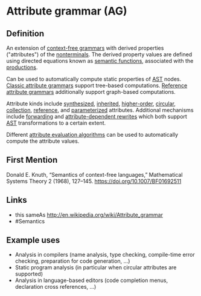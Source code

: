 # Attribute grammar (AG)

## Definition
An extension of [context-free grammars](context-free_grammar.md) with derived properties ("attributes") of the [nonterminals](nonterminal_symbol.md). The derived property values are defined using directed equations known as [semantic functions](semantic_function.md), associated with the [productions](production_rule.md).

Can be used to automatically compute static properties of [AST](abstract_syntax_tree.md) nodes. [Classic attribute grammars](classic_attribute_grammar.md) support tree-based computations. [Reference attribute grammars](reference_attribute_grammar.md) additionally support graph-based computations.

Attribute kinds include [synthesized](synthesized_attribute.md), [inherited](inherited_attribute.md), [higher-order](higher-order_attribute.md), [circular](circular_attribute.md), [collection](collection_attribute.md), [reference](reference_attribute.md), and [parameterized](parameterized_attribute.md) attributes. Additional mechanisms include [forwarding](attribute_forwarding.md) and [attribute-dependent rewrites](attribute-dependent_rewrite.md) which both support [AST](abstract_syntax_tree.md) transformations to a certain extent.

Different [attribute evaluation algorithms](attribute_evaluation_algorithm.md) can be used to automatically compute the attribute values.

## First Mention
Donald E. Knuth, “Semantics of context-free languages,” Mathematical Systems Theory 2 (1968), 127–145. https://doi.org/10.1007/BF01692511

## Links
* this sameAs http://en.wikipedia.org/wiki/Attribute_grammar
* #Semantics

## Example uses
* Analysis in compilers (name analysis, type checking, compile-time error checking, preparation for code generation, ...)
* Static program analysis (in particular when circular attributes are supported)
* Analysis in language-based editors (code completion menus, declaration cross references, ...)
